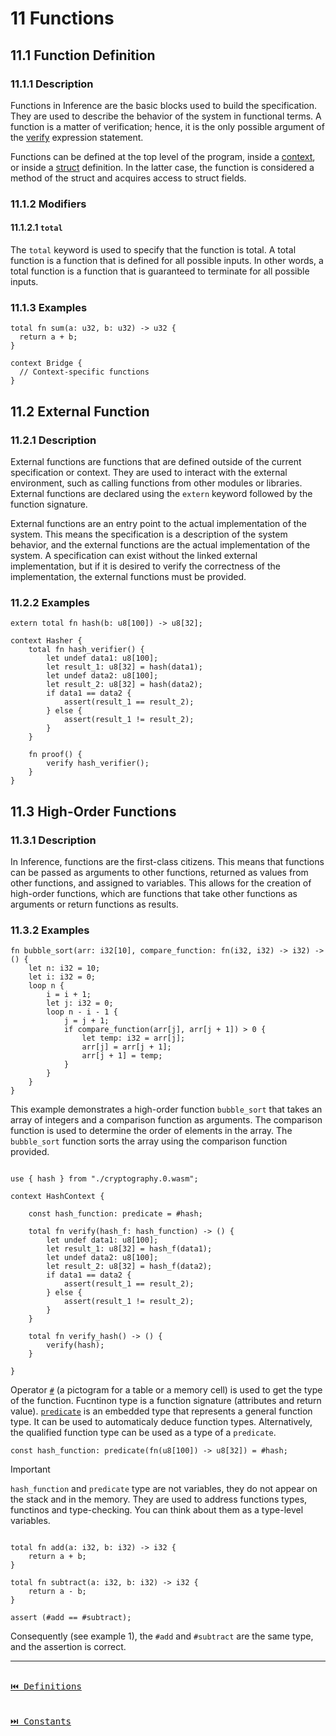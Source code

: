 # 11 Functions

## 11.1 Function Definition

### 11.1.1 Description

Functions in Inference are the basic blocks used to build the specification. They are used to describe the behavior of the system in functional terms. A function is a matter of verification; hence, it is the only possible argument of the [verify](./statements.md#9-verify) expression statement.

Functions can be defined at the top level of the program, inside a [context](./definitions.md#101-context), or inside a [struct](./definitions.md#103-struct) definition. In the latter case, the function is considered a method of the struct and acquires access to struct fields.

### 11.1.2 Modifiers

#### 11.1.2.1 `total`

The `total` keyword is used to specify that the function is total. A total function is a function that is defined for all possible inputs. In other words, a total function is a function that is guaranteed to terminate for all possible inputs.

### 11.1.3 Examples

```inference
total fn sum(a: u32, b: u32) -> u32 {
  return a + b;
}

context Bridge {
  // Context-specific functions
}
```

## 11.2 External Function

### 11.2.1 Description

External functions are functions that are defined outside of the current specification or context. They are used to interact with the external environment, such as calling functions from other modules or libraries. External functions are declared using the `extern` keyword followed by the function signature.

External functions are an entry point to the actual implementation of the system. This means the specification is a description of the system behavior, and the external functions are the actual implementation of the system. A specification can exist without the linked external implementation, but if it is desired to verify the correctness of the implementation, the external functions must be provided.

### 11.2.2 Examples

```inference
extern total fn hash(b: u8[100]) -> u8[32];

context Hasher {
    total fn hash_verifier() {
        let undef data1: u8[100];
        let result_1: u8[32] = hash(data1);
        let undef data2: u8[100];
        let result_2: u8[32] = hash(data2);
        if data1 == data2 {
            assert(result_1 == result_2);
        } else {
            assert(result_1 != result_2);
        }
    }

    fn proof() {
        verify hash_verifier();
    }
}
```

## 11.3 High-Order Functions

### 11.3.1 Description

In Inference, functions are the first-class citizens. This means that functions can be passed as arguments to other functions, returned as values from other functions, and assigned to variables. This allows for the creation of high-order functions, which are functions that take other functions as arguments or return functions as results.

### 11.3.2 Examples

```inference
fn bubble_sort(arr: i32[10], compare_function: fn(i32, i32) -> i32) -> () {
    let n: i32 = 10;
    let i: i32 = 0;
    loop n {
        i = i + 1;
        let j: i32 = 0;
        loop n - i - 1 {
            j = j + 1;
            if compare_function(arr[j], arr[j + 1]) > 0 {
                let temp: i32 = arr[j];
                arr[j] = arr[j + 1];
                arr[j + 1] = temp;
            }
        }
    }
}
```

This example demonstrates a high-order function `bubble_sort` that takes an array of integers and a comparison function as arguments. The comparison function is used to determine the order of elements in the array. The `bubble_sort` function sorts the array using the comparison function provided.

```inference

use { hash } from "./cryptography.0.wasm";

context HashContext {

    const hash_function: predicate = #hash;

    total fn verify(hash_f: hash_function) -> () {
        let undef data1: u8[100];
        let result_1: u8[32] = hash_f(data1);
        let undef data2: u8[100];
        let result_2: u8[32] = hash_f(data2);
        if data1 == data2 {
            assert(result_1 == result_2);
        } else {
            assert(result_1 != result_2);
        }
    }

    total fn verify_hash() -> () {
        verify(hash);
    }

}
```

Operator [`#`](./expressions.md#862-get-function-type) (a pictogram for a table or a memory cell) is used to get the type of the function. Fucntinon type is a function signature (attributes and return value). [`predicate`](./types.md#64-predicate) is an embedded type that represents a general function type. It can be used to automaticaly deduce function types. Alternatively, the qualified function type can be used as a type of a `predicate`.

```inference
const hash_function: predicate(fn(u8[100]) -> u8[32]) = #hash;
```

> [!IMPORTANT]
> `hash_function` and `predicate` type are not variables, they do not appear on the stack and in the memory. They are used to address functions types, functinos and type-checking. You can think about them as a type-level variables.

```inference

total fn add(a: i32, b: i32) -> i32 {
    return a + b;
}

total fn subtract(a: i32, b: i32) -> i32 {
    return a - b;
}

assert (#add == #subtract);
```

Consequently (see example 1), the `#add` and `#subtract` are the same type, and the assertion is correct.


---

[<kbd><br>⏮️ Definitions<br><br></kbd>](./definitions.md)
[<kbd><br>⏭️ Constants<br><br></kbd>](./constants.md)
